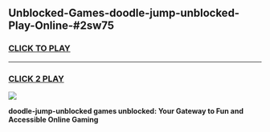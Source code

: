 
## Unblocked-Games-doodle-jump-unblocked-Play-Online-#2sw75
<h3>
<a href="https://premium.freeplayer.one?title=doodle-jump-unblocked&ref=27F">CLICK TO PLAY</a></h3>
<hr>

<h3>
<a href="https://premium.freeplayer.one?title=doodle-jump-unblocked&ref=27F">CLICK 2 PLAY</a>
  
</h3>

<a href="https://premium.freeplayer.one?title=doodle-jump-unblocked&ref=27F"><img src="https://clearcache.store/games.png"></a>


**doodle-jump-unblocked games unblocked: Your Gateway to Fun and Accessible Online Gaming**
